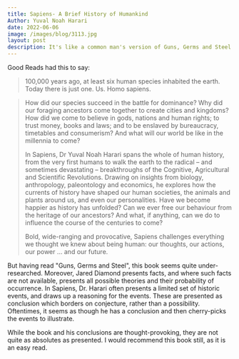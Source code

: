 ```yaml
---
title: Sapiens- A Brief History of Humankind
Author: Yuval Noah Harari
date: 2022-06-06
image: /images/blog/3113.jpg
layout: post
description: It's like a common man's version of Guns, Germs and Steel by Jared Diamond. But where Diamond's book is a scientific treatise, this one has a more narrative structure along with some insightful conclusions
---
```


Good Reads had this to say:
> 100,000 years ago, at least six human species inhabited the earth. Today there is just one. Us. Homo sapiens.

> How did our species succeed in the battle for dominance? Why did our foraging ancestors come together to create cities and kingdoms? How did we come to believe in gods, nations and human rights; to trust money, books and laws; and to be enslaved by bureaucracy, timetables and consumerism? And what will our world be like in the millennia to come?
> 
> In Sapiens, Dr Yuval Noah Harari spans the whole of human history, from the very first humans to walk the earth to the radical – and sometimes devastating – breakthroughs of the Cognitive, Agricultural and Scientific Revolutions. Drawing on insights from biology, anthropology, paleontology and economics, he explores how the currents of history have shaped our human societies, the animals and plants around us, and even our personalities. Have we become happier as history has unfolded? Can we ever free our behaviour from the heritage of our ancestors? And what, if anything, can we do to influence the course of the centuries to come?
> 
> Bold, wide-ranging and provocative, Sapiens challenges everything we thought we knew about being human: our thoughts, our actions, our power ... and our future.

But having read "Guns, Germs and Steel", this book seems quite under-researched. Moreover, Jared Diamond presents facts, and where such facts are not available, presents all possible theories and their probability of occurrence. In Sapiens, Dr. Harari often presents a limited set of historic events, and draws up a reasoning for the events. These are presented as conclusion which borders on conjecture, rather than a possibility. Oftentimes, it seems as though he has a conclusion and then cherry-picks the events to illustrate.

While the book and his conclusions are thought-provoking, they are not quite as absolutes as presented. I would recommend this book still, as it is an easy read.
